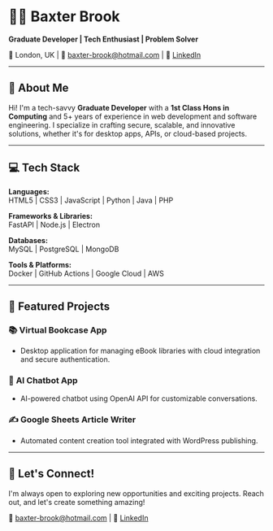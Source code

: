 # 👨‍💻 Baxter Brook  

**Graduate Developer | Tech Enthusiast | Problem Solver**  

📍 London, UK | 📧 [baxter-brook@hotmail.com](mailto:baxter-brook@hotmail.com) | 🔗 [LinkedIn](https://www.linkedin.com/in/baxter-brook)  

---

## 👋 About Me  

Hi! I'm a tech-savvy **Graduate Developer** with a **1st Class Hons in Computing** and 5+ years of experience in web development and software engineering. I specialize in crafting secure, scalable, and innovative solutions, whether it's for desktop apps, APIs, or cloud-based projects.  

---

## 💻 Tech Stack  

**Languages:**  
HTML5 | CSS3 | JavaScript | Python | Java | PHP  

**Frameworks & Libraries:**  
FastAPI | Node.js | Electron  

**Databases:**  
MySQL | PostgreSQL | MongoDB  

**Tools & Platforms:**  
Docker | GitHub Actions | Google Cloud | AWS  

---

## 🌟 Featured Projects  

### 📚 **Virtual Bookcase App**  
- Desktop application for managing eBook libraries with cloud integration and secure authentication.  

### 🤖 **AI Chatbot App**  
- AI-powered chatbot using OpenAI API for customizable conversations.  

### ✍️ **Google Sheets Article Writer**  
- Automated content creation tool integrated with WordPress publishing.  

---

## 🚀 Let's Connect!  

I'm always open to exploring new opportunities and exciting projects. Reach out, and let's create something amazing!  

📧 [baxter-brook@hotmail.com](mailto:baxter-brook@hotmail.com) | 🔗 [LinkedIn](https://www.linkedin.com/in/baxter-brook)  
